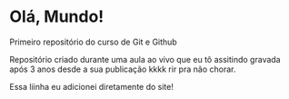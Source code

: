 # Olá, Mundo!
 Primeiro repositório do curso de Git e Github
 
Repositório criado durante uma aula ao vivo que eu tô assitindo gravada após 3 anos desde a sua publicação kkkk rir pra não chorar.

Essa liinha eu adicionei diretamente do site!
